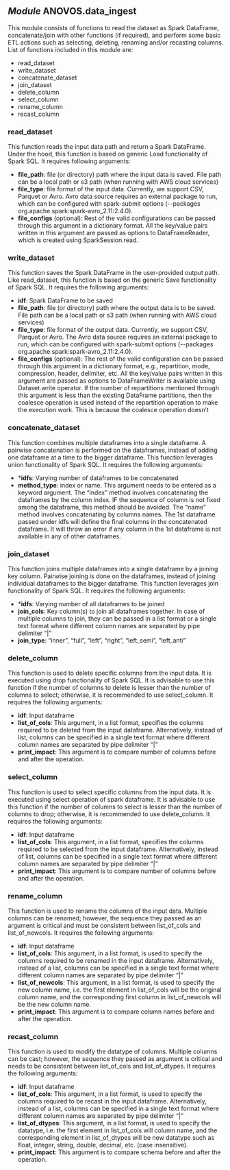 ## *Module* **ANOVOS.data_ingest**					
This module consists of functions to read the dataset as Spark DataFrame, concatenate/join with other functions (if required), and perform some basic ETL actions such as selecting, deleting, renaming and/or recasting columns. List of functions included in this module are: 
- read_dataset 
- write_dataset 
- concatenate_dataset 
- join_dataset 
- delete_column 
- select_column 
- rename_column 
- recast_column 

### read_dataset 
This function reads the input data path and return a Spark DataFrame. Under the hood, this function is based on generic Load functionality of Spark SQL.  It requires following arguments: 

- **file_path**: file (or directory) path where the input data is saved. File path can be a local path or s3 path (when running with AWS cloud services) 
- **file_type**: file format of the input data. Currently, we support CSV, Parquet or Avro. Avro data source requires an external package to run, which can be configured with spark-submit options (--packages org.apache.spark:spark-avro_2.11:2.4.0). 
- **file_configs** (optional): Rest of the valid configurations can be passed through this argument in a dictionary format. All the key/value pairs written in this argument are passed as options to DataFrameReader, which is created using SparkSession.read. 

### write_dataset
This function saves the Spark DataFrame in the user-provided output path. Like read_dataset, this function is based on the generic Save functionality of Spark SQL.  It requires the following arguments: 

- **idf**: Spark DataFrame to be saved 
- **file_path**: file (or directory) path where the output data is to be saved. File path can be a local path or s3 path (when running with AWS cloud services) 
- **file_type**: file format of the output data. Currently, we support CSV, Parquet or Avro. The Avro data source requires an external package to run, which can be configured with spark-submit options (--packages org.apache.spark:spark-avro_2.11:2.4.0). 
- **file_configs** (optional): The rest of the valid configuration can be passed through this argument in a dictionary format, e.g., repartition, mode, compression, header, delimiter, etc. All the key/value pairs written in this argument are passed as options to DataFrameWriter is available using Dataset.write operator. If the number of repartitions mentioned through this argument is less than the existing DataFrame partitions, then the coalesce operation is used instead of the repartition operation to make the execution work. This is because the coalesce operation doesn’t  

### concatenate_dataset 
This function combines multiple dataframes into a single dataframe. A pairwise concatenation is performed on the dataframes, instead of adding one dataframe at a time to the bigger dataframe. This function leverages union functionality of Spark SQL. It requires the following arguments:

- ***idfs**: Varying number of dataframes to be concatenated 
- **method_type**: index or name. This argument needs to be entered as a keyword argument. The “index” method involves concatenating the dataframes by the column index. IF the sequence of column is not fixed among the dataframe, this method should be avoided. The “name” method involves concatenating by columns names. The 1st dataframe passed under idfs will define the final columns in the concatenated dataframe. It will throw an error if any column in the 1st dataframe is not available in any of other dataframes. 

### join_dataset 

This function joins multiple dataframes into a single dataframe by a joining key column. Pairwise joining is done on the dataframes, instead of joining individual dataframes to the bigger dataframe. This function leverages join functionality of Spark SQL. It requires the following arguments:

- ***idfs**: Varying number of all dataframes to be joined 
- **join_cols**: Key column(s) to join all dataframes together. In case of multiple columns to join, they can be passed in a list format or a single text format where different column names are separated by pipe delimiter “|” 
- **join_type**: “inner”, “full”, “left”, “right”, “left_semi”, “left_anti”

### delete_column 

This function is used to delete specific columns from the input data. It is executed using drop functionality of Spark SQL. It is advisable to use this function if the number of columns to delete is lesser than the number of columns to select; otherwise, it is recommended to use select_column. It requires the following arguments:

- **idf**: Input dataframe 
- **list_of_cols**: This argument, in a list format, specifies the columns required to be deleted from the input dataframe. Alternatively, instead of list, columns can be specified in a single text format where different column names are separated by pipe delimiter “|”
- **print_impact**: This argument is to compare number of columns before and after the operation. 

### select_column 

This function is used to select specific columns from the input data. It is executed using select operation of spark dataframe. It is advisable to use this function if the number of columns to select is lesser than the number of columns to drop; otherwise, it is recommended to use delete_column. It requires the following arguments:

- **idf**: Input dataframe 
- **list_of_cols**: This argument, in a list format, specifies the columns required to be selected from the input dataframe. Alternatively, instead of list, columns can be specified in a single text format where different column names are separated by pipe delimiter “|”
- **print_impact**: This argument is to compare number of columns before and after the operation. 

### rename_column 

This function is used to rename the columns of the input data. Multiple columns can be renamed; however, the sequence they passed as an argument is critical and must be consistent between list_of_cols and list_of_newcols. It requires the following arguments:

- **idf**: Input dataframe 
- **list_of_cols**: This argument, in a list format, is used to specify the columns required to be renamed in the input dataframe. Alternatively, instead of a list, columns can be specified in a single text format where different column names are separated by pipe delimiter “|”
- **list_of_newcols**: This argument, in a list format, is used to specify the new column name, i.e. the first element in list_of_cols will be the original column name, and the corresponding first column in list_of_newcols will be the new column name.
- **print_impact**: This argument is to compare column names before and after the operation. 

### recast_column 

This function is used to modify the datatype of columns. Multiple columns can be cast; however, the sequence they passed as argument is critical and needs to be consistent between list_of_cols and list_of_dtypes. It requires the following arguments:

- **idf**: Input dataframe 
- **list_of_cols**: This argument, in a list format, is used to specify the columns required to be recast in the input dataframe. Alternatively, instead of a list, columns can be specified in a single text format where different column names are separated by pipe delimiter “|”
- **list_of_dtypes**: This argument, in a list format, is used to specify the datatype, i.e. the first element in list_of_cols will column name, and the corresponding element in list_of_dtypes will be new datatype such as float, integer, string, double, decimal, etc. (case insensitive).
- **print_impact**: This argument is to compare schema before and after the operation. 



